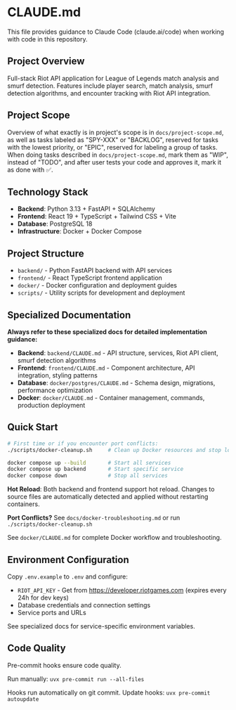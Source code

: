 # CLAUDE.md

This file provides guidance to Claude Code (claude.ai/code) when working with code in this repository.

## Project Overview

Full-stack Riot API application for League of Legends match analysis and smurf detection. Features include player search, match analysis, smurf detection algorithms, and encounter tracking with Riot API integration.

## Project Scope

Overview of what exactly is in project's scope is in `docs/project-scope.md`, as well as tasks labeled as "SPY-XXX" or "BACKLOG", reserved for tasks with the lowest priority, or "EPIC", reserved for labeling a group of tasks. When doing tasks described in `docs/project-scope.md`, mark them as "WIP", instead of "TODO", and after user tests your code and approves it, mark it as done with ✅.

## Technology Stack

- **Backend**: Python 3.13 + FastAPI + SQLAlchemy
- **Frontend**: React 19 + TypeScript + Tailwind CSS + Vite
- **Database**: PostgreSQL 18
- **Infrastructure**: Docker + Docker Compose

## Project Structure

- `backend/` - Python FastAPI backend with API services
- `frontend/` - React TypeScript frontend application
- `docker/` - Docker configuration and deployment guides
- `scripts/` - Utility scripts for development and deployment

## Specialized Documentation

**Always refer to these specialized docs for detailed implementation guidance:**

- **Backend**: `backend/CLAUDE.md` - API structure, services, Riot API client, smurf detection algorithms
- **Frontend**: `frontend/CLAUDE.md` - Component architecture, API integration, styling patterns
- **Database**: `docker/postgres/CLAUDE.md` - Schema design, migrations, performance optimization
- **Docker**: `docker/CLAUDE.md` - Container management, commands, production deployment

## Quick Start

```bash
# First time or if you encounter port conflicts:
./scripts/docker-cleanup.sh     # Clean up Docker resources and stop local PostgreSQL

docker compose up --build       # Start all services
docker compose up backend       # Start specific service
docker compose down             # Stop all services
```

**Hot Reload**: Both backend and frontend support hot reload. Changes to source files are automatically detected and applied without restarting containers.

**Port Conflicts?** See `docs/docker-troubleshooting.md` or run `./scripts/docker-cleanup.sh`

See `docker/CLAUDE.md` for complete Docker workflow and troubleshooting.

## Environment Configuration

Copy `.env.example` to `.env` and configure:
- `RIOT_API_KEY` - Get from https://developer.riotgames.com (expires every 24h for dev keys)
- Database credentials and connection settings
- Service ports and URLs

See specialized docs for service-specific environment variables.

## Code Quality

Pre-commit hooks ensure code quality.

Run manually: `uvx pre-commit run --all-files`

Hooks run automatically on git commit. Update hooks: `uvx pre-commit autoupdate`
